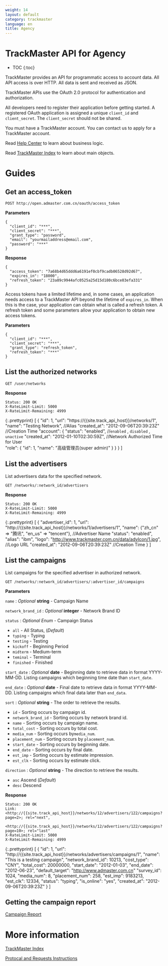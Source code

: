 ```yaml
---
weight: 14
layout: default
category: trackmaster
language: en
title: Agency
---
```



# TrackMaster API for Agency #

* TOC
{:toc}

TrackMaster provides an API for programmatic access to account data. All API access is over HTTP. All data is sent and received as JSON.

TrackMaster APIs use the OAuth 2.0 protocol for authentication and authorization.

All developers need to register their application before getting started. A registered OAuth application is assigned a unique `client_id` and `client_secret`. The `client_secret` should not be shared.

You must have a TrackMaster account. You can contact us to apply for a TrackMaster account. 

Read [Help Center](http://help.admaster.com.cn/trackmaster/) to learn about business logic.

Read [TrackMaster Index](/doc/trackmaster/v1/en/index.html) to learn about main objects.


# Guides #

## Get an access_token ##

    POST http://open.admaster.com.cn/oauth/access_token

**Parameters**

    {
      "client_id": "***",
      "client_secret": "***",
      "grant_type": "password",
      "email": "yourmailaddress@email.com",
      "password": "***"
    }

**Response**

    {
      "access_token": "7a68b4d65ddd6a6191ef0cbf9cadb06528d92d67",
      "expires_in": "18000",
      "refresh_token": "23a89c9944afc0525a25d15d180c6bce03efa331"
    }

Access tokens have a limited lifetime and, in some cases, an application needs access to a TrackMaster API beyond the lifetime of `expires_in`. When this is the case, your application can obtain what is called a refresh token. A refresh token and some parameters allow your application to obtain new access tokens. 

**Parameters**

    {
      "client_id": "***",
      "client_secret": "***",
      "grant_type": "refresh_token",
      "refresh_token": "***"
    }


## List the authorized networks   ##

    GET /user/networks

**Response**

    Status: 200 OK
    X-RateLimit-Limit: 5000
    X-RateLimit-Remaining: 4999

{:.prettyprint}
    [
       {
        "id": 1,
        "url": "https://{{site.track_api_host}}/networks/1",
        "name": "Testing Network", //Alias
        "created_at": "2012-09-06T20:39:23Z" //Creation Time
        "account": {
            "status": "enabled", //`enabled` , `disabled` , `unactive` 
            "created_at": "2012-01-10T02:30:59Z", //Network Authorized Time for User  
            "role": {
                "id": 1,
                "name": "高级管理员(super admin)"
             }
          }
       }
    ]

## List the advertisers ##
List advertisers data for the specified network.

    GET /networks/:network_id/advertisers

**Response**

    Status: 200 OK
    X-RateLimit-Limit: 5000
    X-RateLimit-Remaining: 4999

{:.prettyprint}
    [
      {
        "advertiser_id": 1,
        "url": "http://{{site.track_api_host}}/networks/1/advertisers/1",
        "name": {"zh_cn" => "腾讯", "en_us" => "tencent"},   //Advertiser Name
        "status": "enabled",
        "alias": "ibm",
        "logo": "http://www.trackmaster.com.cn/data/advIcon/1.jpg",  //Logo URL
        "created_at": "2012-09-06T20:39:23Z"  //Creation Time
      }
    ]

## List the campaigns ##

List campaigns for the specified advertiser in authorized network.

    GET /networks/:network_id/advertisers/:advertiser_id/campaigns

**Parameters**

`name`
: _Optional_ **string** - Campaign Name

`network_brand_id`
: _Optional_ **integer** - Network Brand ID

`status`
: _Optional_ *Enum* - Campaign Status

  * `all` - All Status, (_Default_)
  * `typing` - Typing
  * `testing` - Testing
  * `kickoff` - Beginning Period
  * `midterm` - Medium-term
  * `teminal` - Terminal
  * `finished` - Finished

`start_date`
: _Optional_ **date** - Beginning date to retrieve data in format YYYY-MM-DD. Listing campaigns which beginning time date than  `start_date`.

`end_date`
: _Optional_ **date** - Final date to retrieve data in format YYYY-MM-DD. Listing campaigns which final data later than  `end_data`.

`sort`
: _Optional_ **string** - The order to retrieve the results.

  * `id` - Sorting occurs by campaign id.
  * `network_brand_id` - Sorting occurs by network brand id.
  * `name` - Sorting occurs by campaign name.
  * `total_cost` - Sorting occurs by total cost.
  * `media_num` - Sorting occurs by`media_num`.
  * `placement_num` - Sorting occurs by `placement_num`.
  * `start_date` - Sorting occurs by beginning date.
  * `end_date` - Sorting occurs by final date.
  * `est_imp` - Sorting occurs by estimate impression.
  * `est_clk` - Sorting occurs by estimate click.

`direction`
: _Optional_ **string** - The direction to retrieve the results.

  * `asc` Ascend (_Default_)
  * `desc` Descend

**Response**

    Status: 200 OK
    Link: <http://{{site.track_api_host}}/networks/12/advertisers/122/campaigns?page=2>; rel="next",
          <http://{{site.track_api_host}}/networks/12/advertisers/122/campaigns?page=10>; rel="last"
    X-RateLimit-Limit: 5000
    X-RateLimit-Remaining: 4999

{:.prettyprint}
    [
      {
        "id": 1,
        "url": "http://{{site.track_api_host}}/networks/advertisers/campaigns/1",
        "name": "This is a testing campaign",
        "network_brand_id": 10213,
        "cost_type": "CNY",
        "total_cost": 20000000,
        "start_date": "2012-01-03",
        "end_date": "2012-06-23",
        "default_target": "http://www.admaster.com.cn"
        "survey_id": 1024,
        "media_num": 8,
        "placement_num": 258,
        "est_imp": 9183213,
        "est_clk": 12334,
        "status": "typing",
        "is_online": "yes",
        "created_at": "2012-09-06T20:39:23Z"
      }
    ]

## Getting the campaign report ##

[Campaign Report](/doc/openmaster/v1/en/campaign_report.html)
 
# More information #

[TrackMaster Index](/doc/openmaster/v1/en/index.html)

[Protocal and Requests Instructions](/doc/openmaster/v1/en/verbs.html)




